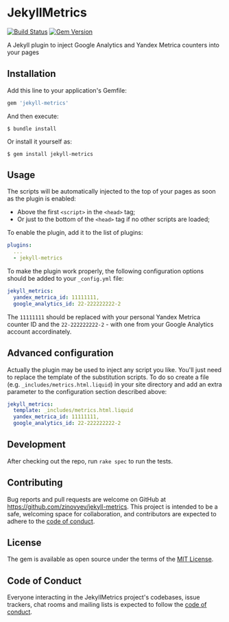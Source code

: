 # JekyllMetrics


[![Build Status](https://travis-ci.org/zinovyev/jekyll-metrics.svg?branch=master)](https://travis-ci.org/zinovyev/jekyll-metrics)
[![Gem Version](https://img.shields.io/gem/v/jekyll-metrics.svg?label=Latest%20Release)](https://rubygems.org/gems/jekyll-metrics)


A Jekyll plugin to inject Google Analytics and Yandex Metrica counters into your pages


## Installation


Add this line to your application's Gemfile:

```ruby
gem 'jekyll-metrics'
```

And then execute:

    $ bundle install

Or install it yourself as:

    $ gem install jekyll-metrics


## Usage


The scripts will be automatically injected to the top of your pages as soon as the plugin is enabled:
* Above the first `<script>` in the `<head>` tag;
* Or just to the bottom of the `<head>` tag if no other scripts are loaded;

To enable the plugin, add it to the list of plugins:

```yaml
plugins:
  ...
  - jekyll-metrics
```

To make the plugin work properly, the following configuration options should be added to your `_config.yml` file:

```yaml
jekyll_metrics:
  yandex_metrica_id: 11111111,
  google_analytics_id: 22-222222222-2
```

The `11111111` should be replaced with your personal Yandex Metrica counter ID and the `22-222222222-2` - with one
from your Google Analytics account accordinately.


## Advanced configuration


Actually the plugin may be used to inject any script you like. You'll just need to replace the template of the
substitution scripts. To do so create a file (e.g. `_includes/metrics.html.liquid`) in your site directory and add an
extra parameter to the configuration section described above:

```yaml
jekyll_metrics:
  template: _includes/metrics.html.liquid
  yandex_metrica_id: 11111111,
  google_analytics_id: 22-222222222-2
```


## Development


After checking out the repo, run `rake spec` to run the tests. 


## Contributing


Bug reports and pull requests are welcome on GitHub at https://github.com/zinovyev/jekyll-metrics.
This project is intended to be a safe, welcoming space for collaboration, and contributors are expected to adhere
to the [code of conduct](https://github.com/zinovyev/jekyll-metrics/blob/master/CODE_OF_CONDUCT.md).


## License


The gem is available as open source under the terms of the [MIT License](https://opensource.org/licenses/MIT).


## Code of Conduct


Everyone interacting in the JekyllMetrics project's codebases, issue trackers, chat rooms and mailing lists is
expected to follow the [code of conduct](https://github.com/[USERNAME]/jekyll-metrics/blob/master/CODE_OF_CONDUCT.md).
